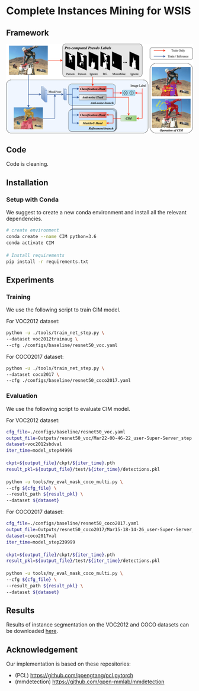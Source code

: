 # Complete Instances Mining for WSIS

## Framework

![CIM](docs/pipeline.png) 

## Code
Code is cleaning. 

## Installation
### Setup with Conda
We suggest to create a new conda environment and install all the relevant dependencies. 

```bash
# create environment
conda create --name CIM python=3.6
conda activate CIM

# Install requirements
pip install -r requirements.txt
```

## Experiments
### Training
We use the following script to train CIM model.

For VOC2012 dataset: 
```bash
python -u ./tools/train_net_step.py \
--dataset voc2012trainaug \
--cfg ./configs/baseline/resnet50_voc.yaml
```

For COCO2017 dataset:
```bash
python -u ./tools/train_net_step.py \
--dataset coco2017 \
--cfg ./configs/baseline/resnet50_coco2017.yaml
```

### Evaluation
We use the following script to evaluate CIM model.

For VOC2012 dataset: 
```bash
cfg_file=./configs/baseline/resnet50_voc.yaml
output_file=Outputs/resnet50_voc/Mar22-00-46-22_user-Super-Server_step
dataset=voc2012sbdval
iter_time=model_step44999

ckpt=${output_file}/ckpt/${iter_time}.pth
result_pkl=${output_file}/test/${iter_time}/detections.pkl

python -u tools/my_eval_mask_coco_multi.py \
--cfg ${cfg_file} \
--result_path ${result_pkl} \
--dataset ${dataset}
```

For COCO2017 dataset: 
```bash
cfg_file=./configs/baseline/resnet50_coco2017.yaml
output_file=Outputs/resnet50_coco2017/Mar15-18-14-26_user-Super-Server_step
dataset=coco2017val
iter_time=model_step239999

ckpt=${output_file}/ckpt/${iter_time}.pth
result_pkl=${output_file}/test/${iter_time}/detections.pkl

python -u tools/my_eval_mask_coco_multi.py \
--cfg ${cfg_file} \
--result_path ${result_pkl} \
--dataset ${dataset}
```

## Results
Results of instance segmentation on the VOC2012 and COCO datasets can be downloaded [here](https://drive.google.com/file/d/14TuME6jLEMdlD6HUMSLHDv09oMwE0K_3/view?usp=share_link).

## Acknowledgement
Our implementation is based on these repositories:
- (PCL) https://github.com/ppengtang/pcl.pytorch
- (mmdetection) https://github.com/open-mmlab/mmdetection
